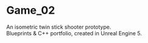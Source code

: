 # Game_02
An isometric twin stick shooter prototype.  
Blueprints & C++ portfolio, created in Unreal Engine 5.  
